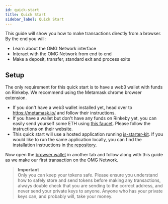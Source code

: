 ```yaml
---
id: quick-start
title: Quick Start
sidebar_label: Quick Start
---
```


This guide will show you how to make transactions directly from a browser. By the end you will:

* Learn about the OMG Network interface
* Interact with the OMG Network from end to end
* Make a deposit, transfer, standard exit and process exits

## Setup

The only requirement for this quick start is to have a web3 wallet with funds on Rinkeby. We recommend using the Metamask chrome browser extension.

* If you don't have a web3 wallet installed yet, head over to https://metamask.io/ and follow their instructions.
* If you have a wallet but don't have any funds on Rinkeby yet, you can easily send yourself some ETH using [this faucet](https://faucet.rinkeby.io/). Please follow the instructions on their website. 
* This quick start will use a hosted application running [js-starter-kit](https://github.com/omisego/js-starter-kit). If you would like to run the same application locally, you can find the installation instructions in [the repository](https://github.com/omisego/js-starter-kit).

Now open the [browser wallet]() in another tab and follow along with this guide as we make our first transaction on the OMG Network.

> **Important**  
Only you can keep your tokens safe. Please ensure you understand how to safely store and send tokens before making any transactions, always double check that you are sending to the correct address, and never send your private keys to anyone. Anyone who has your private keys can, and probably will, take your money.
